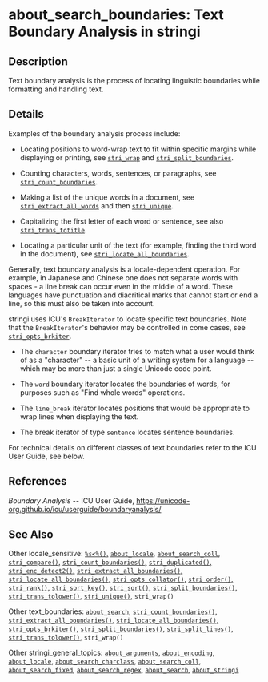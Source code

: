 # about\_search\_boundaries: Text Boundary Analysis in <span class="pkg">stringi</span>

## Description

Text boundary analysis is the process of locating linguistic boundaries while formatting and handling text.

## Details

Examples of the boundary analysis process include:

-   Locating positions to word-wrap text to fit within specific margins while displaying or printing, see [`stri_wrap`](stri_wrap.md) and [`stri_split_boundaries`](stri_split_boundaries.md).

-   Counting characters, words, sentences, or paragraphs, see [`stri_count_boundaries`](stri_count_boundaries.md).

-   Making a list of the unique words in a document, see [`stri_extract_all_words`](stri_extract_boundaries.md) and then [`stri_unique`](stri_unique.md).

-   Capitalizing the first letter of each word or sentence, see also [`stri_trans_totitle`](stri_trans_casemap.md).

-   Locating a particular unit of the text (for example, finding the third word in the document), see [`stri_locate_all_boundaries`](stri_locate_boundaries.md).

Generally, text boundary analysis is a locale-dependent operation. For example, in Japanese and Chinese one does not separate words with spaces - a line break can occur even in the middle of a word. These languages have punctuation and diacritical marks that cannot start or end a line, so this must also be taken into account.

<span class="pkg">stringi</span> uses <span class="pkg">ICU</span>\'s `BreakIterator` to locate specific text boundaries. Note that the `BreakIterator`\'s behavior may be controlled in come cases, see [`stri_opts_brkiter`](stri_opts_brkiter.md).

-   The `character` boundary iterator tries to match what a user would think of as a "character" -- a basic unit of a writing system for a language -- which may be more than just a single Unicode code point.

-   The `word` boundary iterator locates the boundaries of words, for purposes such as "Find whole words" operations.

-   The `line_break` iterator locates positions that would be appropriate to wrap lines when displaying the text.

-   The break iterator of type `sentence` locates sentence boundaries.

For technical details on different classes of text boundaries refer to the <span class="pkg">ICU</span> User Guide, see below.

## References

*Boundary Analysis* -- ICU User Guide, <https://unicode-org.github.io/icu/userguide/boundaryanalysis/>

## See Also

Other locale\_sensitive: [`%s<%()`,](operator_compare.md) [`about_locale`](about_locale.md), [`about_search_coll`](about_search_coll.md), [`stri_compare()`,](stri_compare.md) [`stri_count_boundaries()`,](stri_count_boundaries.md) [`stri_duplicated()`,](stri_duplicated.md) [`stri_enc_detect2()`,](stri_enc_detect2.md) [`stri_extract_all_boundaries()`,](stri_extract_boundaries.md) [`stri_locate_all_boundaries()`,](stri_locate_boundaries.md) [`stri_opts_collator()`,](stri_opts_collator.md) [`stri_order()`,](stri_order.md) [`stri_rank()`,](stri_rank.md) [`stri_sort_key()`,](stri_sort_key.md) [`stri_sort()`,](stri_sort.md) [`stri_split_boundaries()`,](stri_split_boundaries.md) [`stri_trans_tolower()`,](stri_trans_casemap.md) [`stri_unique()`,](stri_unique.md) `stri_wrap()`

Other text\_boundaries: [`about_search`](about_search.md), [`stri_count_boundaries()`,](stri_count_boundaries.md) [`stri_extract_all_boundaries()`,](stri_extract_boundaries.md) [`stri_locate_all_boundaries()`,](stri_locate_boundaries.md) [`stri_opts_brkiter()`,](stri_opts_brkiter.md) [`stri_split_boundaries()`,](stri_split_boundaries.md) [`stri_split_lines()`,](stri_split_lines.md) [`stri_trans_tolower()`,](stri_trans_casemap.md) `stri_wrap()`

Other stringi\_general\_topics: [`about_arguments`](about_arguments.md), [`about_encoding`](about_encoding.md), [`about_locale`](about_locale.md), [`about_search_charclass`](about_search_charclass.md), [`about_search_coll`](about_search_coll.md), [`about_search_fixed`](about_search_fixed.md), [`about_search_regex`](about_search_regex.md), [`about_search`](about_search.md), [`about_stringi`](about_stringi.md)
